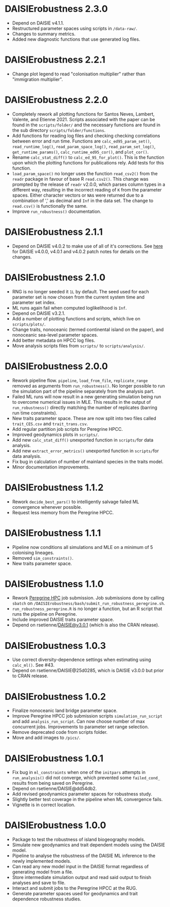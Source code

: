 # DAISIErobustness 2.3.0

* Depend on DAISIE v4.1.1.
* Restructured parameter spaces using scripts in `/data-raw/`.
* Changes to summary metrics.
* Added new diagnostic functions that use generated log files.

# DAISIErobustness 2.2.1

* Change plot legend to read "colonisation multiplier" rather than "immigration multiplier".

# DAISIErobustness 2.2.0

* Completely rework all plotting functions for Santos Neves, Lambert, Valente, and Etienne  2021. Scripts associated with the paper can be found in the `scripts/folder/` and the necessary functions are found in the sub directory `scripts/folder/functions`.
* Add functions for reading log files and checking checking correlations between error and run time. Functions are `calc_ed95_param_set()`, `read_runtime_log()`, `read_param_space_log()`, `read_param_set_log()`, `get_runtime_params()`, `calc_runtime_ed95_cor()`, and `plot_cor()`.
* Rename `calc_stat_diff()` to `calc_ed_95_for_plot()`. This is the function upon which
the plotting functions for publications rely. Add tests for this function.
* `load_param_space()` no longer uses the function `read_csv2()` from the `readr` package in favour of base R `read.csv2()`. This change was prompted by the release of `readr` v2.0.0, which parses column types in a different way, resulting in the incorrect reading of `K` from the parameter spaces. Either character vectors or `NA`s were returned due to a combination of ',' as decimal and `Inf` in the data set. The change to `read.csv()` is functionally the same.
* Improve `run_robustness()` documentation.


# DAISIErobustness 2.1.1

* Depend on DAISIE v4.0.2 to make use of all of it's corrections. See [here](https://github.com/rsetienne/DAISIE/blob/master/NEWS.md#daisie-402) for  DAISIE v4.0.0, v4.0.1 and v4.0.2 patch notes for details on the changes.

# DAISIErobustness 2.1.0

* RNG is no longer seeded it `1L` by default. The seed used for each parameter set is now chosen from the current system time and parameter set index.
* ML runs again fail when computed loglikelihood is `Inf`.
* Depend on DAISIE v3.2.1.
* Add a number of plotting functions and scripts, which live on `scripts/plots/`.
* Change traits, nonoceanic (termed continental island on the paper), and nonoceanic sea-level parameter spaces.
* Add better metadata on HPCC log files.
* Move analysis scripts files from `scripts/` to `scripts/analysis/`.

# DAISIErobustness 2.0.0

* Rework pipeline flow. `pipeline`, `load_from_file`, `replicate_range` removed as arguments from `run_robustness()`. No longer possible to run the simulation part of the pipeline separately from the analysis part.
* Failed ML runs will now result in a new generating simulation being run to overcome numerical issues in MLE. This results in the output of `run_robustness()` directly matching the number of replicates (barring run time constraints).
* New traits parameter space. These are now split into two files called `trait_CES.csv` and `trait_trans.csv`.
* Add regular partition job scripts for Peregrine HPCC.
* Improved geodynamics plots in `scripts/`.
* Add new `calc_stat_diff()` unexported function in `scripts/`for data analysis.
* Add new `extract_error_metrics()` unexported function in `scripts/`for data analysis.
* Fix bug in calculation of number of mainland species in the traits model.
* Minor documentation improvements.

# DAISIErobustness 1.1.2

* Rework `decide_best_pars()` to intelligently salvage failed ML convergence whenever possible.
* Request less memory from the Peregrine HPCC.

# DAISIErobustness 1.1.1

* Pipeline now conditions all simulations and MLE on a minimum of 5 colonising
lineages.
* Removed `sim_constraints()`.
* New traits parameter space.

# DAISIErobustness 1.1.0

* Rework [Peregrine HPC](https://www.rug.nl/society-business/centre-for-information-technology/research/services/hpc/facilities/peregrine-hpc-cluster?lang=en) job submission. Job submissions done by calling `sbatch`
on `/DAISIErobustness/bash/submit_run_robustness_peregrine.sh`.
* `run_robustness_peregrine.R` is no longer a function, but an R script that
runs the pipeline on Peregrine.
* Include improved DAISIE traits parameter space.
* Depend on rsetienne/DAISIE@v3.0.1 (which is also the CRAN release).

# DAISIErobustness 1.0.3

* Use correct diversity-dependence settings when estimating using `calc_ml()`.
See #43.
* Depend on rsetienne/DAISIE@25d0285, which is DAISIE v3.0.0 but prior to CRAN
release.

# DAISIErobustness 1.0.2

* Finalize nonoceanic land bridge parameter space.
* Improve Peregrine HPCC job submission scripts `simulation_run_script` and add 
`analysis_run_script`. Can now choose number of max concurrent jobs. 
Improvements to parameter set range selection.
* Remove deprecated code from scripts folder.
* Move and add images to `/pics/`.

# DAISIErobustness 1.0.1

* Fix bug in `ml_constraints` when one of the `initpars` attempts in 
`run_analysis()` did not converge, which prevented some `failed_cond_` results 
from being saved on Peregrine.
* Depend on rsetienne/DAISIE@dd54db2.
* Add revised geodynamics parameter spaces for robustness study.
* Slightly better test coverage in the pipeline when ML convergence fails.
* Vignette is in correct location.

# DAISIErobustness 1.0.0

* Package to test the robustness of island biogeography models.
* Simulate new geodynamics and trait dependent models using the
DAISIE model.
* Pipeline to analyse the robustness of the DAISIE ML inference to the newly 
implemented models.
* Can read any new model input in the DAISIE format regardless of generating 
model from a file.
* Store intermediate simulation output and read said output to finish analyses
and save to file.
* Interact and submit jobs to the Peregrine HPCC at the RUG.
* Generate parameter spaces used for geodynamics and trait dependence robustness
studies.
